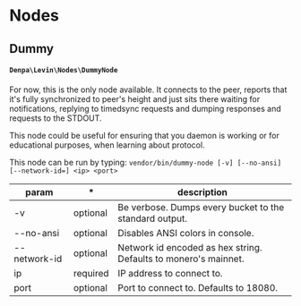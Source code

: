 # Nodes
## Dummy
#### `Denpa\Levin\Nodes\DummyNode`
For now, this is the only node available. It connects to the peer, reports that it's fully synchronized to peer's height and just sits there waiting for notifications, replying to timedsync requests and dumping responses and requests to the STDOUT.

This node could be useful for ensuring that you daemon is working or for educational purposes, when learning about protocol.

This node can be run by typing:
`vendor/bin/dummy-node [-v] [--no-ansi] [--network-id=] <ip> <port>`

| param        | *        | description                                                     |
|--------------|----------|-----------------------------------------------------------------|
| -v           | optional | Be verbose. Dumps every bucket to the standard output.          |
| --no-ansi    | optional | Disables ANSI colors in console.                                |
| --network-id | optional | Network id encoded as hex string. Defaults to monero's mainnet. |
| ip           | required | IP address to connect to.                                       |
| port         | optional | Port to connect to. Defaults to 18080.                          |
